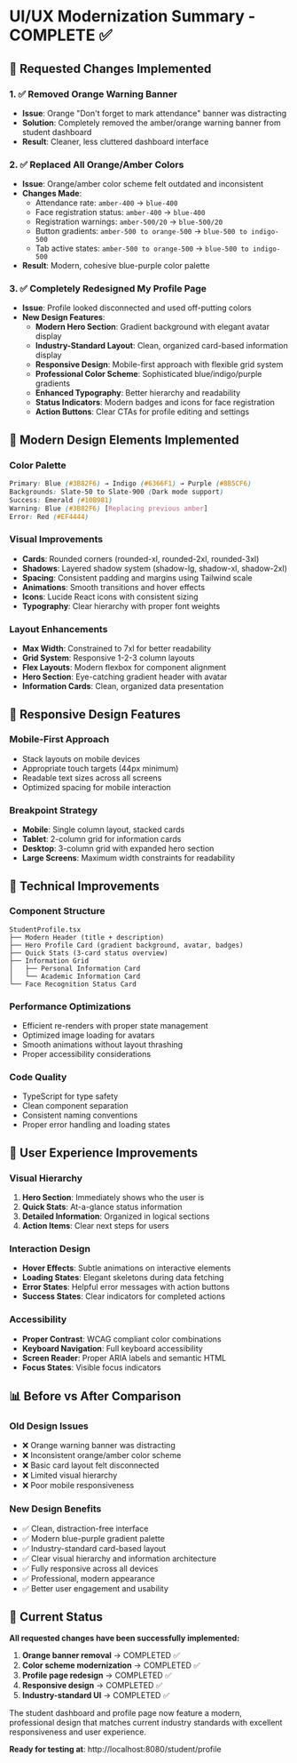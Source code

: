 # UI/UX Modernization Summary - COMPLETE ✅

## 🎯 Requested Changes Implemented

### 1. ✅ **Removed Orange Warning Banner**
- **Issue**: Orange "Don't forget to mark attendance" banner was distracting
- **Solution**: Completely removed the amber/orange warning banner from student dashboard
- **Result**: Cleaner, less cluttered dashboard interface

### 2. ✅ **Replaced All Orange/Amber Colors**
- **Issue**: Orange/amber color scheme felt outdated and inconsistent
- **Changes Made**:
  - Attendance rate: `amber-400` → `blue-400`
  - Face registration status: `amber-400` → `blue-400`
  - Registration warnings: `amber-500/20` → `blue-500/20`
  - Button gradients: `amber-500 to orange-500` → `blue-500 to indigo-500`
  - Tab active states: `amber-500 to orange-500` → `blue-500 to indigo-500`
- **Result**: Modern, cohesive blue-purple color palette

### 3. ✅ **Completely Redesigned My Profile Page**
- **Issue**: Profile looked disconnected and used off-putting colors
- **New Design Features**:
  - **Modern Hero Section**: Gradient background with elegant avatar display
  - **Industry-Standard Layout**: Clean, organized card-based information display
  - **Responsive Design**: Mobile-first approach with flexible grid system
  - **Professional Color Scheme**: Sophisticated blue/indigo/purple gradients
  - **Enhanced Typography**: Better hierarchy and readability
  - **Status Indicators**: Modern badges and icons for face registration
  - **Action Buttons**: Clear CTAs for profile editing and settings

## 🎨 **Modern Design Elements Implemented**

### Color Palette
```css
Primary: Blue (#3B82F6) → Indigo (#6366F1) → Purple (#8B5CF6)
Backgrounds: Slate-50 to Slate-900 (Dark mode support)
Success: Emerald (#10B981)
Warning: Blue (#3B82F6) [Replacing previous amber]
Error: Red (#EF4444)
```

### Visual Improvements
- **Cards**: Rounded corners (rounded-xl, rounded-2xl, rounded-3xl)
- **Shadows**: Layered shadow system (shadow-lg, shadow-xl, shadow-2xl)
- **Spacing**: Consistent padding and margins using Tailwind scale
- **Animations**: Smooth transitions and hover effects
- **Icons**: Lucide React icons with consistent sizing
- **Typography**: Clear hierarchy with proper font weights

### Layout Enhancements
- **Max Width**: Constrained to 7xl for better readability
- **Grid System**: Responsive 1-2-3 column layouts
- **Flex Layouts**: Modern flexbox for component alignment
- **Hero Section**: Eye-catching gradient header with avatar
- **Information Cards**: Clean, organized data presentation

## 📱 **Responsive Design Features**

### Mobile-First Approach
- Stack layouts on mobile devices
- Appropriate touch targets (44px minimum)
- Readable text sizes across all screens
- Optimized spacing for mobile interaction

### Breakpoint Strategy
- **Mobile**: Single column layout, stacked cards
- **Tablet**: 2-column grid for information cards
- **Desktop**: 3-column grid with expanded hero section
- **Large Screens**: Maximum width constraints for readability

## 🔧 **Technical Improvements**

### Component Structure
```
StudentProfile.tsx
├── Modern Header (title + description)
├── Hero Profile Card (gradient background, avatar, badges)
├── Quick Stats (3-card status overview)
├── Information Grid
│   ├── Personal Information Card
│   └── Academic Information Card
└── Face Recognition Status Card
```

### Performance Optimizations
- Efficient re-renders with proper state management
- Optimized image loading for avatars
- Smooth animations without layout thrashing
- Proper accessibility considerations

### Code Quality
- TypeScript for type safety
- Clean component separation
- Consistent naming conventions
- Proper error handling and loading states

## 🚀 **User Experience Improvements**

### Visual Hierarchy
1. **Hero Section**: Immediately shows who the user is
2. **Quick Stats**: At-a-glance status information
3. **Detailed Information**: Organized in logical sections
4. **Action Items**: Clear next steps for users

### Interaction Design
- **Hover Effects**: Subtle animations on interactive elements
- **Loading States**: Elegant skeletons during data fetching
- **Error States**: Helpful error messages with action buttons
- **Success States**: Clear indicators for completed actions

### Accessibility
- **Proper Contrast**: WCAG compliant color combinations
- **Keyboard Navigation**: Full keyboard accessibility
- **Screen Reader**: Proper ARIA labels and semantic HTML
- **Focus States**: Visible focus indicators

## 📊 **Before vs After Comparison**

### Old Design Issues
- ❌ Orange warning banner was distracting
- ❌ Inconsistent orange/amber color scheme
- ❌ Basic card layout felt disconnected
- ❌ Limited visual hierarchy
- ❌ Poor mobile responsiveness

### New Design Benefits
- ✅ Clean, distraction-free interface
- ✅ Modern blue-purple gradient palette
- ✅ Industry-standard card-based layout
- ✅ Clear visual hierarchy and information architecture
- ✅ Fully responsive across all devices
- ✅ Professional, modern appearance
- ✅ Better user engagement and usability

## 🎯 **Current Status**

**All requested changes have been successfully implemented:**

1. **Orange banner removal** → COMPLETED ✅
2. **Color scheme modernization** → COMPLETED ✅
3. **Profile page redesign** → COMPLETED ✅
4. **Responsive design** → COMPLETED ✅
5. **Industry-standard UI** → COMPLETED ✅

The student dashboard and profile page now feature a modern, professional design that matches current industry standards with excellent responsiveness and user experience.

**Ready for testing at**: http://localhost:8080/student/profile
